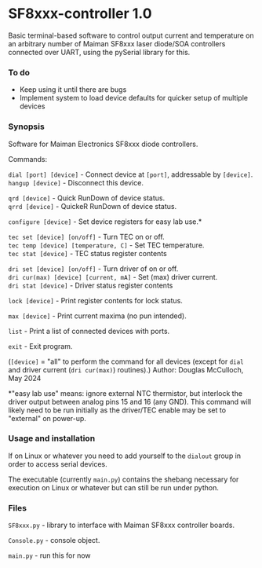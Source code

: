 # SF8xxx-controller 1.0
Basic terminal-based software to control output current and temperature on an arbitrary number of Maiman SF8xxx laser diode/SOA controllers connected over UART, using the pySerial library for this.

### To do
- Keep using it until there are bugs
- Implement system to load device defaults for quicker setup of multiple devices

### Synopsis
Software for Maiman Electronics SF8xxx diode controllers.

Commands:

`dial [port] [device]` - Connect device at `[port]`, addressable by `[device]`.
\
`hangup [device]` - Disconnect this device.


`qrd [device]` - Quick RunDown of device status.
\
`qrrd [device]` - QuickeR RunDown of device status.


`configure [device]` - Set device registers for easy lab use.*


`tec set [device] [on/off]` - Turn TEC on or off.
\
`tec temp [device] [temperature, C]` - Set TEC temperature.
\
`tec stat [device]` - TEC status register contents

`dri set [device] [on/off]` - Turn driver of on or off.
\
`dri cur(max) [device] [current, mA]` - Set (max) driver current.
\
`dri stat [device]` - Driver status register contents

`lock [device]` - Print register contents for lock status.


`max [device]` - Print current maxima (no pun intended).


`list` - Print a list of connected devices with ports.

`exit` - Exit program.

(`[device]` = "all" to perform the command for all devices (except for `dial` and driver current (`dri cur(max)`) routines).)
Author: Douglas McCulloch, May 2024

*"easy lab use" means: ignore external NTC thermistor, but interlock the driver output between analog pins 15 and 16 (any GND). This command will likely need to be run initially as the driver/TEC enable may be set to "external" on power-up.

### Usage and installation
If on Linux or whatever you need to add yourself to the `dialout` group in
order to access serial devices.

The executable (currently `main.py`) contains the shebang necessary for
execution on Linux or whatever but can still be run under python.

### Files
`SF8xxx.py` - library to interface with Maiman SF8xxx controller boards.

`Console.py` - console object.

`main.py` - run this for now
